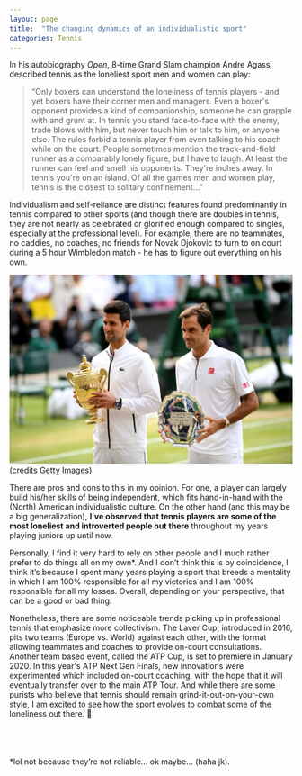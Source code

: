 ```yaml
---
layout: page
title:  "The changing dynamics of an individualistic sport"
categories: Tennis
---
```


In his autobiography *Open*, 8-time Grand Slam champion Andre Agassi described tennis as the loneliest sport men and women can play:

>“Only boxers can understand the loneliness of tennis players - and yet boxers have their corner men and managers. Even a boxer's opponent provides a kind of companionship, someone he can grapple with and grunt at. In tennis you stand face-to-face with the enemy, trade blows with him, but never touch him or talk to him, or anyone else. The rules forbid a tennis player from even talking to his coach while on the court. People sometimes mention the track-and-field runner as a comparably lonely figure, but I have to laugh. At least the runner can feel and smell his opponents. They're inches away. In tennis you're on an island. Of all the games men and women play, tennis is the closest to solitary confinement...”

Individualism and self-reliance are distinct features found predominantly in tennis compared to other sports (and though there are doubles in tennis, they are not nearly as celebrated or glorified enough compared to singles, especially at the professional level). For example, there are no teammates, no caddies, no coaches, no friends for Novak Djokovic to turn to on court during a 5 hour Wimbledon match - he has to figure out everything on his own.

![djokovic federer wimbledon](/images/tennis/djokovic_fed.jpg)
(credits [Getty Images](https://www.gettyimages.ca/detail/news-photo/novak-djokovic-of-serbia-and-roger-federer-of-switzerland-news-photo/1169816325?adppopup=true))

There are pros and cons to this in my opinion. For one, a player can largely build his/her skills of being independent, which fits hand-in-hand with the (North) American individualistic culture. On the other hand (and this may be a big generalization), <b>I’ve observed that tennis players are some of the most loneliest and introverted people out there</b> throughout my years playing juniors up until now.


Personally, I find it very hard to rely on other people and I much rather prefer to do things all on my own*. And I don’t think this is by coincidence, I think it’s because I spent many years playing a sport that breeds a mentality in which I am 100% responsible for all my victories and I am 100% responsible for all my losses. Overall, depending on your perspective, that can be a good or bad thing.


Nonetheless, there are some noticeable trends picking up in professional tennis that emphasize more collectivism. The Laver Cup, introduced in 2016, pits two teams (Europe vs. World) against each other, with the format allowing teammates and coaches to provide on-court consultations. Another team based event, called the ATP Cup, is set to premiere in January 2020. In this year's ATP Next Gen Finals, new innovations were experimented which included on-court coaching, with the hope that it will eventually transfer over to the main ATP Tour. And while there are some purists who believe that tennis should remain grind-it-out-on-your-own style, I am excited to see how the sport evolves to combat some of the loneliness out there. &#x1F642;
<br>
<br>
<br>
<br>
<br>
\*lol not because they’re not reliable… ok maybe… (haha jk).
